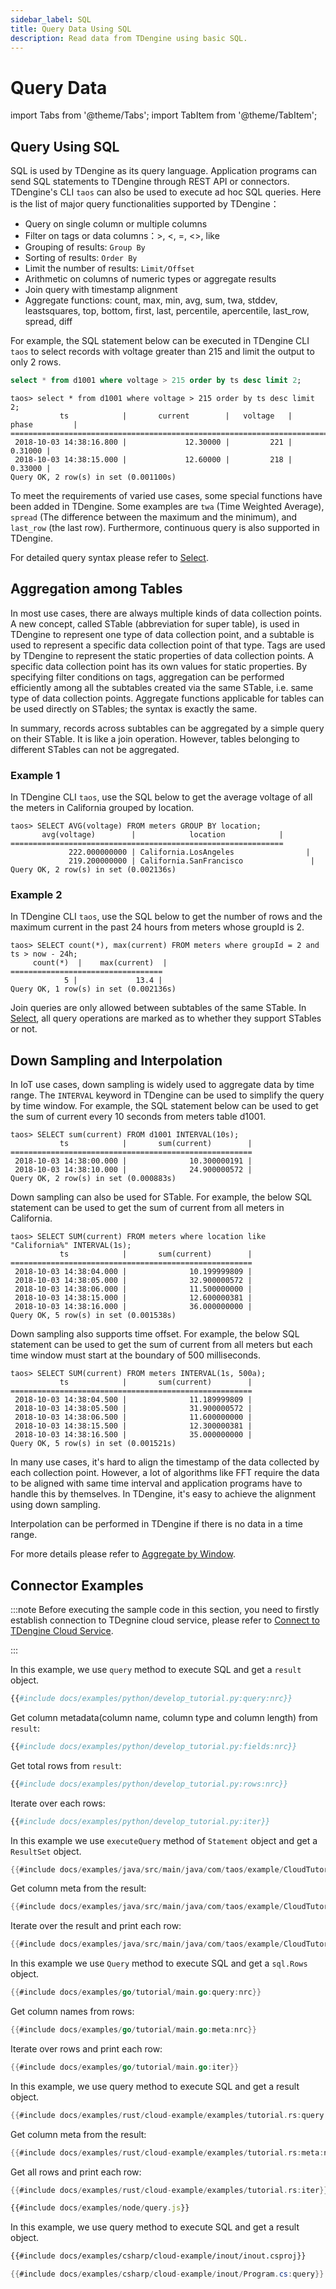 ```yaml
---
sidebar_label: SQL
title: Query Data Using SQL
description: Read data from TDengine using basic SQL.
---
```


# Query Data

import Tabs from '@theme/Tabs';
import TabItem from '@theme/TabItem';

## Query Using SQL

SQL is used by TDengine as its query language. Application programs can send SQL statements to TDengine through REST API or connectors. TDengine's CLI `taos` can also be used to execute ad hoc SQL queries. Here is the list of major query functionalities supported by TDengine：

- Query on single column or multiple columns
- Filter on tags or data columns：>, <, =, <\>, like
- Grouping of results: `Group By`
- Sorting of results: `Order By`
- Limit the number of results: `Limit/Offset`
- Arithmetic on columns of numeric types or aggregate results
- Join query with timestamp alignment
- Aggregate functions: count, max, min, avg, sum, twa, stddev, leastsquares, top, bottom, first, last, percentile, apercentile, last_row, spread, diff

For example, the SQL statement below can be executed in TDengine CLI `taos` to select records with voltage greater than 215 and limit the output to only 2 rows.

```sql
select * from d1001 where voltage > 215 order by ts desc limit 2;
```

```title=Output
taos> select * from d1001 where voltage > 215 order by ts desc limit 2;
           ts            |       current        |   voltage   |        phase         |
======================================================================================
 2018-10-03 14:38:16.800 |             12.30000 |         221 |              0.31000 |
 2018-10-03 14:38:15.000 |             12.60000 |         218 |              0.33000 |
Query OK, 2 row(s) in set (0.001100s)
```

To meet the requirements of varied use cases, some special functions have been added in TDengine. Some examples are `twa` (Time Weighted Average), `spread` (The difference between the maximum and the minimum), and `last_row` (the last row). Furthermore, continuous query is also supported in TDengine.

For detailed query syntax please refer to [Select](https://docs.tdengine.com/cloud/taos-sql/select).

## Aggregation among Tables

In most use cases, there are always multiple kinds of data collection points. A new concept, called STable (abbreviation for super table), is used in TDengine to represent one type of data collection point, and a subtable is used to represent a specific data collection point of that type. Tags are used by TDengine to represent the static properties of data collection points. A specific data collection point has its own values for static properties. By specifying filter conditions on tags, aggregation can be performed efficiently among all the subtables created via the same STable, i.e. same type of data collection points. Aggregate functions applicable for tables can be used directly on STables; the syntax is exactly the same.

In summary, records across subtables can be aggregated by a simple query on their STable. It is like a join operation. However, tables belonging to different STables can not be aggregated. 

### Example 1

In TDengine CLI `taos`, use the SQL below to get the average voltage of all the meters in California grouped by location.

```
taos> SELECT AVG(voltage) FROM meters GROUP BY location;
       avg(voltage)        |            location            |
=============================================================
             222.000000000 | California.LosAngeles                |
             219.200000000 | California.SanFrancisco               |
Query OK, 2 row(s) in set (0.002136s)
```

### Example 2

In TDengine CLI `taos`, use the SQL below to get the number of rows and the maximum current in the past 24 hours from meters whose groupId is 2.

```
taos> SELECT count(*), max(current) FROM meters where groupId = 2 and ts > now - 24h;
     count(*)  |    max(current)  |
==================================
            5 |             13.4 |
Query OK, 1 row(s) in set (0.002136s)
```

Join queries are only allowed between subtables of the same STable. In [Select](https://docs.tdengine.com/cloud/taos-sql/select), all query operations are marked as to whether they support STables or not.

## Down Sampling and Interpolation

In IoT use cases, down sampling is widely used to aggregate data by time range. The `INTERVAL` keyword in TDengine can be used to simplify the query by time window. For example, the SQL statement below can be used to get the sum of current every 10 seconds from meters table d1001.

```
taos> SELECT sum(current) FROM d1001 INTERVAL(10s);
           ts            |       sum(current)        |
======================================================
 2018-10-03 14:38:00.000 |              10.300000191 |
 2018-10-03 14:38:10.000 |              24.900000572 |
Query OK, 2 row(s) in set (0.000883s)
```

Down sampling can also be used for STable. For example, the below SQL statement can be used to get the sum of current from all meters in California.

```
taos> SELECT SUM(current) FROM meters where location like "California%" INTERVAL(1s);
           ts            |       sum(current)        |
======================================================
 2018-10-03 14:38:04.000 |              10.199999809 |
 2018-10-03 14:38:05.000 |              32.900000572 |
 2018-10-03 14:38:06.000 |              11.500000000 |
 2018-10-03 14:38:15.000 |              12.600000381 |
 2018-10-03 14:38:16.000 |              36.000000000 |
Query OK, 5 row(s) in set (0.001538s)
```

Down sampling also supports time offset. For example, the below SQL statement can be used to get the sum of current from all meters but each time window must start at the boundary of 500 milliseconds.

```
taos> SELECT SUM(current) FROM meters INTERVAL(1s, 500a);
           ts            |       sum(current)        |
======================================================
 2018-10-03 14:38:04.500 |              11.189999809 |
 2018-10-03 14:38:05.500 |              31.900000572 |
 2018-10-03 14:38:06.500 |              11.600000000 |
 2018-10-03 14:38:15.500 |              12.300000381 |
 2018-10-03 14:38:16.500 |              35.000000000 |
Query OK, 5 row(s) in set (0.001521s)
```

In many use cases, it's hard to align the timestamp of the data collected by each collection point. However, a lot of algorithms like FFT require the data to be aligned with same time interval and application programs have to handle this by themselves. In TDengine, it's easy to achieve the alignment using down sampling.

Interpolation can be performed in TDengine if there is no data in a time range.

For more details please refer to [Aggregate by Window](https://docs.tdengine.com/cloud/taos-sql/interval).

## Connector Examples

:::note
Before executing the sample code in this section, you need to firstly establish connection to TDegnine cloud service, please refer to [Connect to TDengine Cloud Service](../../programming/connect/).

:::

<Tabs>
<TabItem value="python" label="Python">

In this example, we use `query` method to execute SQL and get a `result` object. 

```python
{{#include docs/examples/python/develop_tutorial.py:query:nrc}}
```

Get column metadata(column name, column type and column length) from `result`:

```python
{{#include docs/examples/python/develop_tutorial.py:fields:nrc}}
```

Get total rows from `result`:

```python
{{#include docs/examples/python/develop_tutorial.py:rows:nrc}}
```

Iterate over each rows: 

```python
{{#include docs/examples/python/develop_tutorial.py:iter}}
```

</TabItem>
<TabItem value="java" label="Java">

In this example we use `executeQuery` method of `Statement` object and get a `ResultSet` object.

```java
{{#include docs/examples/java/src/main/java/com/taos/example/CloudTutorial.java:query:nrc}}
```

Get column meta from the result:

```java
{{#include docs/examples/java/src/main/java/com/taos/example/CloudTutorial.java:meta:nrc}}
```

Iterate over the result and print each row:

```java
{{#include docs/examples/java/src/main/java/com/taos/example/CloudTutorial.java:iter}}
```

</TabItem>
<TabItem value="go" label="Go">

In this example we use `Query` method to execute SQL and get a `sql.Rows` object.

```go
{{#include docs/examples/go/tutorial/main.go:query:nrc}}
```

Get column names from rows:

```go
{{#include docs/examples/go/tutorial/main.go:meta:nrc}}
```

Iterate over rows and print each row:

```go
{{#include docs/examples/go/tutorial/main.go:iter}}
```

</TabItem>
<TabItem value="rust" label="Rust">

In this example, we use query method to execute SQL and get a result object.

```rust
{{#include docs/examples/rust/cloud-example/examples/tutorial.rs:query:nrc}}
```

Get column meta from the result:

```rust
{{#include docs/examples/rust/cloud-example/examples/tutorial.rs:meta:nrc}}
```

Get all rows and print each row:

```rust
{{#include docs/examples/rust/cloud-example/examples/tutorial.rs:iter}}
```

</TabItem>
<TabItem value="node" label="Node.js">

```javascript
{{#include docs/examples/node/query.js}}
```

</TabItem>

<TabItem value="C#" label="C#">

In this example, we use query method to execute SQL and get a result object.

``` XML
{{#include docs/examples/csharp/cloud-example/inout/inout.csproj}}
```

```C#
{{#include docs/examples/csharp/cloud-example/inout/Program.cs:query}}
```

</TabItem>

</Tabs>

